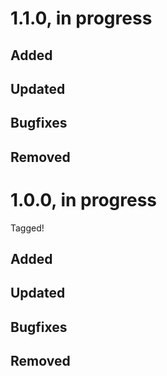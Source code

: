 # 1.1.0, in progress

## Added

## Updated

## Bugfixes

## Removed

# 1.0.0, in progress

Tagged!

## Added

## Updated

## Bugfixes

## Removed
